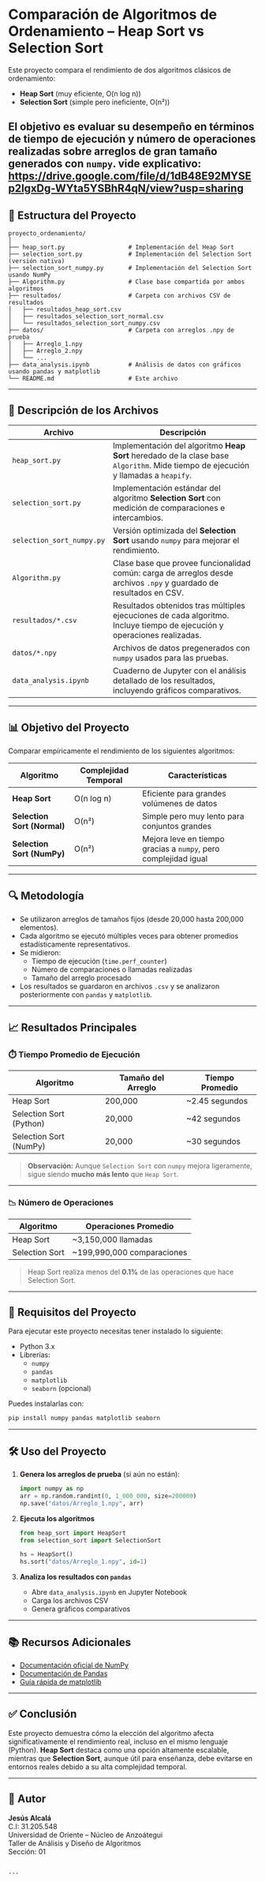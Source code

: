 # Comparación de Algoritmos de Ordenamiento – Heap Sort vs Selection Sort

Este proyecto compara el rendimiento de dos algoritmos clásicos de ordenamiento:

- **Heap Sort** (muy eficiente, O(n log n))
- **Selection Sort** (simple pero ineficiente, O(n²))

El objetivo es evaluar su desempeño en términos de **tiempo de ejecución** y **número de operaciones realizadas** sobre arreglos de gran tamaño generados con `numpy`.
vide explicativo: https://drive.google.com/file/d/1dB48E92MYSEp2lgxDg-WYta5YSBhR4qN/view?usp=sharing
---

## 📁 Estructura del Proyecto

```
proyecto_ordenamiento/
│
├── heap_sort.py                  # Implementación del Heap Sort
├── selection_sort.py             # Implementación del Selection Sort (versión nativa)
├── selection_sort_numpy.py       # Implementación del Selection Sort usando NumPy
├── Algorithm.py                  # Clase base compartida por ambos algoritmos
├── resultados/                   # Carpeta con archivos CSV de resultados
│   ├── resultados_heap_sort.csv
│   ├── resultados_selection_sort_normal.csv
│   └── resultados_selection_sort_numpy.csv
├── datos/                        # Carpeta con arreglos .npy de prueba
│   ├── Arreglo_1.npy
│   ├── Arreglo_2.npy
│   └── ...
├── data_analysis.ipynb           # Análisis de datos con gráficos usando pandas y matplotlib
└── README.md                     # Este archivo
```

---

## 📌 Descripción de los Archivos

| Archivo | Descripción |
|--------|-------------|
| `heap_sort.py` | Implementación del algoritmo **Heap Sort** heredado de la clase base `Algorithm`. Mide tiempo de ejecución y llamadas a `heapify`. |
| `selection_sort.py` | Implementación estándar del algoritmo **Selection Sort** con medición de comparaciones e intercambios. |
| `selection_sort_numpy.py` | Versión optimizada del **Selection Sort** usando `numpy` para mejorar el rendimiento. |
| `Algorithm.py` | Clase base que provee funcionalidad común: carga de arreglos desde archivos `.npy` y guardado de resultados en CSV. |
| `resultados/*.csv` | Resultados obtenidos tras múltiples ejecuciones de cada algoritmo. Incluye tiempo de ejecución y operaciones realizadas. |
| `datos/*.npy` | Archivos de datos pregenerados con `numpy` usados para las pruebas. |
| `data_analysis.ipynb` | Cuaderno de Jupyter con el análisis detallado de los resultados, incluyendo gráficos comparativos. |

---

## 📊 Objetivo del Proyecto

Comparar empíricamente el rendimiento de los siguientes algoritmos:

| Algoritmo | Complejidad Temporal | Características |
|-----------|----------------------|-----------------|
| **Heap Sort** | O(n log n) | Eficiente para grandes volúmenes de datos |
| **Selection Sort (Normal)** | O(n²) | Simple pero muy lento para conjuntos grandes |
| **Selection Sort (NumPy)** | O(n²) | Mejora leve en tiempo gracias a `numpy`, pero complejidad igual |

---

## 🔍 Metodología

- Se utilizaron arreglos de tamaños fijos (desde 20,000 hasta 200,000 elementos).
- Cada algoritmo se ejecutó múltiples veces para obtener promedios estadísticamente representativos.
- Se midieron:
  - Tiempo de ejecución (`time.perf_counter`)
  - Número de comparaciones o llamadas realizadas
  - Tamaño del arreglo procesado
- Los resultados se guardaron en archivos `.csv` y se analizaron posteriormente con `pandas` y `matplotlib`.

---

## 📈 Resultados Principales

### ⏱️ Tiempo Promedio de Ejecución

| Algoritmo | Tamaño del Arreglo | Tiempo Promedio |
|----------|--------------------|------------------|
| Heap Sort | 200,000 | ~2.45 segundos |
| Selection Sort (Python) | 20,000 | ~42 segundos |
| Selection Sort (NumPy) | 20,000 | ~30 segundos |

> **Observación:** Aunque `Selection Sort` con `numpy` mejora ligeramente, sigue siendo **mucho más lento** que `Heap Sort`.

---

### 📉 Número de Operaciones

| Algoritmo | Operaciones Promedio |
|----------|----------------------|
| Heap Sort | ~3,150,000 llamadas |
| Selection Sort | ~199,990,000 comparaciones |

> Heap Sort realiza menos del **0.1%** de las operaciones que hace Selection Sort.

---

## 📁 Requisitos del Proyecto

Para ejecutar este proyecto necesitas tener instalado lo siguiente:

- Python 3.x
- Librerías:
  - `numpy`
  - `pandas`
  - `matplotlib`
  - `seaborn` (opcional)

Puedes instalarlas con:

```bash
pip install numpy pandas matplotlib seaborn
```

---

## 🛠️ Uso del Proyecto

1. **Genera los arreglos de prueba** (si aún no están):
   ```python
   import numpy as np
   arr = np.random.randint(0, 1_000_000, size=200000)
   np.save("datos/Arreglo_1.npy", arr)
   ```

2. **Ejecuta los algoritmos**
   ```python
   from heap_sort import HeapSort
   from selection_sort import SelectionSort

   hs = HeapSort()
   hs.sort("datos/Arreglo_1.npy", id=1)
   ```

3. **Analiza los resultados con `pandas`**
   - Abre `data_analysis.ipynb` en Jupyter Notebook
   - Carga los archivos CSV
   - Genera gráficos comparativos

---

## 📚 Recursos Adicionales

- [Documentación oficial de NumPy](https://numpy.org/doc/)
- [Documentación de Pandas](https://pandas.pydata.org/pandas-docs/stable/)
- [Guía rápida de matplotlib](https://matplotlib.org/stable/contents.html)

---

## ✅ Conclusión

Este proyecto demuestra cómo la elección del algoritmo afecta significativamente el rendimiento real, incluso en el mismo lenguaje (Python). **Heap Sort** destaca como una opción altamente escalable, mientras que **Selection Sort**, aunque útil para enseñanza, debe evitarse en entornos reales debido a su alta complejidad temporal.

---

## 🤝 Autor

**Jesús Alcalá**  
C.I: 31.205.548  
Universidad de Oriente – Núcleo de Anzoátegui  
Taller de Análisis y Diseño de Algoritmos  
Sección: 01  
```

---

